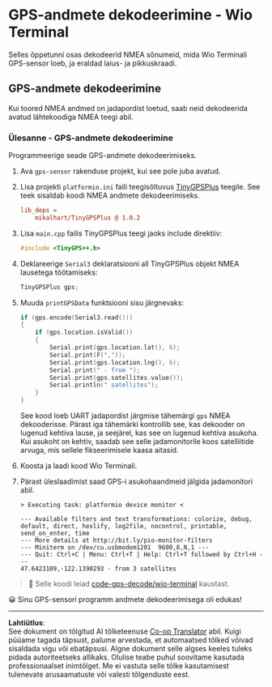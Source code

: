 <!--
CO_OP_TRANSLATOR_METADATA:
{
  "original_hash": "fbbcf96a9b63ccd661db98bbf854bb06",
  "translation_date": "2025-10-11T12:00:39+00:00",
  "source_file": "3-transport/lessons/1-location-tracking/wio-terminal-gps-decode.md",
  "language_code": "et"
}
-->
# GPS-andmete dekodeerimine - Wio Terminal

Selles õppetunni osas dekodeerid NMEA sõnumeid, mida Wio Terminali GPS-sensor loeb, ja eraldad laius- ja pikkuskraadi.

## GPS-andmete dekodeerimine

Kui toored NMEA andmed on jadapordist loetud, saab neid dekodeerida avatud lähtekoodiga NMEA teegi abil.

### Ülesanne - GPS-andmete dekodeerimine

Programmeerige seade GPS-andmete dekodeerimiseks.

1. Ava `gps-sensor` rakenduse projekt, kui see pole juba avatud.

1. Lisa projekti `platformio.ini` faili teegisõltuvus [TinyGPSPlus](https://github.com/mikalhart/TinyGPSPlus) teegile. See teek sisaldab koodi NMEA andmete dekodeerimiseks.

    ```ini
    lib_deps =
        mikalhart/TinyGPSPlus @ 1.0.2
    ```

1. Lisa `main.cpp` failis TinyGPSPlus teegi jaoks include direktiiv:

    ```cpp
    #include <TinyGPS++.h>
    ```

1. Deklareerige `Serial3` deklaratsiooni all TinyGPSPlus objekt NMEA lausetega töötamiseks:

    ```cpp
    TinyGPSPlus gps;
    ```

1. Muuda `printGPSData` funktsiooni sisu järgnevaks:

    ```cpp
    if (gps.encode(Serial3.read()))
    {
        if (gps.location.isValid())
        {
            Serial.print(gps.location.lat(), 6);
            Serial.print(F(","));
            Serial.print(gps.location.lng(), 6);
            Serial.print(" - from ");
            Serial.print(gps.satellites.value());
            Serial.println(" satellites");
        }
    }
    ```

   See kood loeb UART jadapordist järgmise tähemärgi `gps` NMEA dekooderisse. Pärast iga tähemärki kontrollib see, kas dekooder on lugenud kehtiva lause, ja seejärel, kas see on lugenud kehtiva asukoha. Kui asukoht on kehtiv, saadab see selle jadamonitorile koos satelliitide arvuga, mis sellele fikseerimisele kaasa aitasid.

1. Koosta ja laadi kood Wio Terminali.

1. Pärast üleslaadimist saad GPS-i asukohaandmeid jälgida jadamonitori abil.

    ```output
    > Executing task: platformio device monitor <
    
    --- Available filters and text transformations: colorize, debug, default, direct, hexlify, log2file, nocontrol, printable, send_on_enter, time
    --- More details at http://bit.ly/pio-monitor-filters
    --- Miniterm on /dev/cu.usbmodem1201  9600,8,N,1 ---
    --- Quit: Ctrl+C | Menu: Ctrl+T | Help: Ctrl+T followed by Ctrl+H ---
    47.6423109,-122.1390293 - from 3 satellites
    ```

> 💁 Selle koodi leiad [code-gps-decode/wio-terminal](../../../../../3-transport/lessons/1-location-tracking/code-gps-decode/wio-terminal) kaustast.

😀 Sinu GPS-sensori programm andmete dekodeerimisega oli edukas!

---

**Lahtiütlus**:  
See dokument on tõlgitud AI tõlketeenuse [Co-op Translator](https://github.com/Azure/co-op-translator) abil. Kuigi püüame tagada täpsust, palume arvestada, et automaatsed tõlked võivad sisaldada vigu või ebatäpsusi. Algne dokument selle algses keeles tuleks pidada autoriteetseks allikaks. Olulise teabe puhul soovitame kasutada professionaalset inimtõlget. Me ei vastuta selle tõlke kasutamisest tulenevate arusaamatuste või valesti tõlgenduste eest.